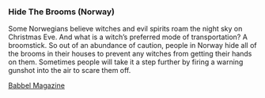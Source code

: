 ### Hide The Brooms (Norway)

Some Norwegians believe witches and evil spirits roam the night sky on Christmas Eve. And what is a witch’s preferred mode of transportation?
A broomstick. So out of an abundance of caution, people in Norway hide all of the brooms in their houses to prevent any witches from getting
their hands on them. Sometimes people will take it a step further by firing a warning gunshot into the air to scare them off.

[Babbel Magazine](https://www.babbel.com/en/magazine/11-wacky-holiday-traditions-around-the-world)
